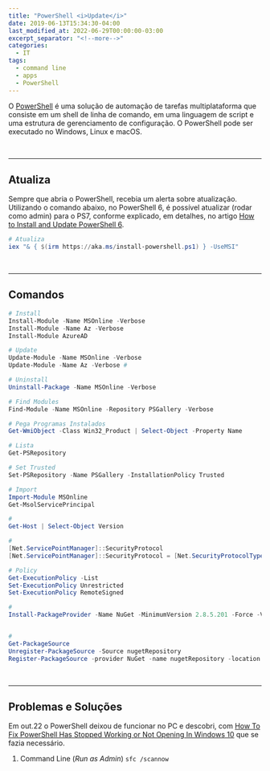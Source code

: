 ```yaml
---
title: "PowerShell <i>Update</i>"
date: 2019-06-13T15:34:30-04:00
last_modified_at: 2022-06-29T00:00:00-03:00
excerpt_separator: "<!--more-->"
categories:
  - IT
tags:
  - command line
  - apps
  - PowerShell
---
```


O [PowerShell](https://learn.microsoft.com/pt-br/powershell/scripting/overview?view=powershell-7.2) é uma solução de automação de tarefas multiplataforma que consiste em um shell de linha de comando, em uma linguagem de script e uma estrutura de gerenciamento de configuração. O PowerShell pode ser executado no Windows, Linux e macOS.

<br>

---

## Atualiza

Sempre que abria o PowerShell, recebia um alerta sobre atualização. Utilizando o comando abaixo, no PowerShell 6, é possível atualizar (rodar como admin) para o PS7, conforme explicado, em detalhes, no artigo [How to Install and Update PowerShell 6](https://www.thomasmaurer.ch/2019/03/how-to-install-and-update-powershell-6/).

```powershell
# Atualiza
iex "& { $(irm https://aka.ms/install-powershell.ps1) } -UseMSI"
```

<br>

---

## Comandos

```powershell
# Install
Install-Module -Name MSOnline -Verbose
Install-Module -Name Az -Verbose
Install-Module AzureAD

# Update
Update-Module -Name MSOnline -Verbose
Update-Module -Name Az -Verbose # 

# Uninstall
Uninstall-Package -Name MSOnline -Verbose

# Find Modules
Find-Module -Name MSOnline -Repository PSGallery -Verbose

# Pega Programas Instalados
Get-WmiObject -Class Win32_Product | Select-Object -Property Name

# Lista
Get-PSRepository

# Set Trusted
Set-PSRepository -Name PSGallery -InstallationPolicy Trusted

# Import
Import-Module MSOnline
Get-MsolServicePrincipal

#
Get-Host | Select-Object Version

#
[Net.ServicePointManager]::SecurityProtocol
[Net.ServicePointManager]::SecurityProtocol = [Net.SecurityProtocolType]::Tls12

# Policy
Get-ExecutionPolicy -List
Set-ExecutionPolicy Unrestricted
Set-ExecutionPolicy RemoteSigned

#
Install-PackageProvider -Name NuGet -MinimumVersion 2.8.5.201 -Force -Verbose


#
Get-PackageSource
Unregister-PackageSource -Source nugetRepository
Register-PackageSource -provider NuGet -name nugetRepository -location https://www.nuget.org/api/v2
```

<br>

---

## Problemas e Soluções

Em out.22 o PowerShell deixou de funcionar no PC e descobri, com [How To Fix PowerShell Has Stopped Working or Not Opening In Windows 10](https://www.youtube.com/watch?v=QfCKCasBef4) que se fazia necessário.

1. Command Line (_Run as Admin_) `sfc /scannow`
